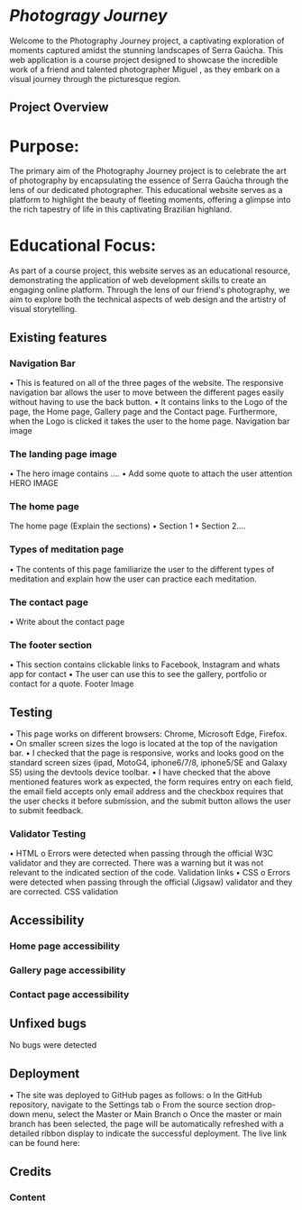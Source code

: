 # ***Photogragy Journey***

Welcome to the Photography Journey project, a captivating exploration of moments captured amidst the stunning landscapes of Serra Gaúcha. This web application is a course project designed to showcase the incredible work of a friend and talented photographer Miguel , as they embark on a visual journey through the picturesque region.

## **Project Overview**

# **Purpose:**

The primary aim of the Photography Journey project is to celebrate the art of photography by encapsulating the essence of Serra Gaúcha through the lens of our dedicated photographer. This educational website serves as a platform to highlight the beauty of fleeting moments, offering a glimpse into the rich tapestry of life in this captivating Brazilian highland.

# **Educational Focus:**

As part of a course project, this website serves as an educational resource, demonstrating the application of web development skills to create an engaging online platform. Through the lens of our friend's photography, we aim to explore both the technical aspects of web design and the artistry of visual storytelling.

## **Existing features**



### **Navigation Bar**

•	This is featured on all of the three pages of the website. The responsive navigation bar allows the user to move between the different pages easily without having to use the back button.
•	It contains links to the Logo of the page, the Home page, Gallery page and the Contact page. Furthermore, when the Logo is clicked it takes the user to the home page.
Navigation bar image

### **The landing page image**

•	The hero image contains ….
•	Add some quote to attach the user attention
HERO IMAGE

### **The home page**

The home page (Explain the sections)
•	Section 1
•	Section 2….

### **Types of meditation page**

•	The contents of this page familiarize the user to the different types of meditation and explain how the user can practice each meditation.

### **The contact page**

•	Write about the contact page

### **The footer section**

•	This section contains clickable links to Facebook, Instagram and whats app for contact
•	The user can use this to see the gallery, portfolio or contact for a quote.
Footer Image

## **Testing**

•	This page works on different browsers: Chrome, Microsoft Edge, Firefox.
•	On smaller screen sizes the logo is located at the top of the navigation bar.
•	I checked that the page is responsive, works and looks good on the standard screen sizes (ipad, MotoG4, iphone6/7/8, iphone5/SE and Galaxy S5) using the devtools device toolbar.
•	I have checked that the above mentioned features work as expected, the form requires entry on each field, the email field accepts only email address and the checkbox requires that the user checks it before submission, and the submit button allows the user to submit feedback.

### **Validator Testing**

•	HTML
o	Errors were detected when passing through the official W3C validator and they are corrected. There was a warning but it was not relevant to the indicated section of the code.
 		Validation links
•	CSS
o	Errors were detected when passing through the official (Jigsaw) validator and they are corrected.
CSS validation

## **Accessibility**

### **Home page accessibility**

### **Gallery page accessibility**

### **Contact page accessibility**

## **Unfixed bugs**

No bugs were detected

## **Deployment**

•	The site was deployed to GitHub pages as follows:
o	In the GitHub repository, navigate to the Settings tab
o	From the source section drop-down menu, select the Master or Main Branch
o	Once the master or main branch has been selected, the page will be automatically refreshed with a detailed ribbon display to indicate the successful deployment.
The live link can be found here:  

## **Credits**

### **Content**
